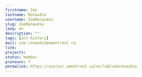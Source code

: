 ```yaml
---
firstname: Zoë
lastname: Renaudie
username: ZoeRenaudie
slug: ZoeRenaudie
lang: en
description: ""
tags: [art history]
mail: zoe.renaudie@umontreal.ca
link:
projects:
status: member
pronouns: f
permalink: https://ouvroir.umontreal.ca/en/lab/zoerenaudie
---
```


